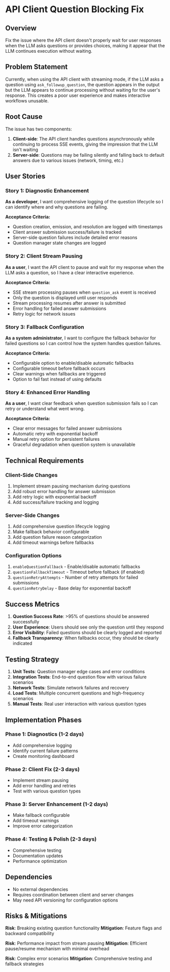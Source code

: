 # API Client Question Blocking Fix

## Overview

Fix the issue where the API client doesn't properly wait for user responses when the LLM asks questions or provides choices, making it appear that the LLM continues execution without waiting.

## Problem Statement

Currently, when using the API client with streaming mode, if the LLM asks a question using `ask_followup_question`, the question appears in the output but the LLM appears to continue processing without waiting for the user's response. This creates a poor user experience and makes interactive workflows unusable.

## Root Cause

The issue has two components:

1. **Client-side**: The API client handles questions asynchronously while continuing to process SSE events, giving the impression that the LLM isn't waiting
2. **Server-side**: Questions may be failing silently and falling back to default answers due to various issues (network, timing, etc.)

## User Stories

### Story 1: Diagnostic Enhancement

**As a developer**, I want comprehensive logging of the question lifecycle so I can identify where and why questions are failing.

**Acceptance Criteria:**

- Question creation, emission, and resolution are logged with timestamps
- Client answer submission success/failure is tracked
- Server-side question failures include detailed error reasons
- Question manager state changes are logged

### Story 2: Client Stream Pausing

**As a user**, I want the API client to pause and wait for my response when the LLM asks a question, so I have a clear interactive experience.

**Acceptance Criteria:**

- SSE stream processing pauses when `question_ask` event is received
- Only the question is displayed until user responds
- Stream processing resumes after answer is submitted
- Error handling for failed answer submissions
- Retry logic for network issues

### Story 3: Fallback Configuration

**As a system administrator**, I want to configure the fallback behavior for failed questions so I can control how the system handles question failures.

**Acceptance Criteria:**

- Configurable option to enable/disable automatic fallbacks
- Configurable timeout before fallback occurs
- Clear warnings when fallbacks are triggered
- Option to fail fast instead of using defaults

### Story 4: Enhanced Error Handling

**As a user**, I want clear feedback when question submission fails so I can retry or understand what went wrong.

**Acceptance Criteria:**

- Clear error messages for failed answer submissions
- Automatic retry with exponential backoff
- Manual retry option for persistent failures
- Graceful degradation when question system is unavailable

## Technical Requirements

### Client-Side Changes

1. Implement stream pausing mechanism during questions
2. Add robust error handling for answer submission
3. Add retry logic with exponential backoff
4. Add success/failure tracking and logging

### Server-Side Changes

1. Add comprehensive question lifecycle logging
2. Make fallback behavior configurable
3. Add question failure reason categorization
4. Add timeout warnings before fallbacks

### Configuration Options

1. `enableQuestionFallback` - Enable/disable automatic fallbacks
2. `questionFallbackTimeout` - Timeout before fallback (if enabled)
3. `questionRetryAttempts` - Number of retry attempts for failed submissions
4. `questionRetryDelay` - Base delay for exponential backoff

## Success Metrics

1. **Question Success Rate**: >95% of questions should be answered successfully
2. **User Experience**: Users should see only the question until they respond
3. **Error Visibility**: Failed questions should be clearly logged and reported
4. **Fallback Transparency**: When fallbacks occur, they should be clearly indicated

## Testing Strategy

1. **Unit Tests**: Question manager edge cases and error conditions
2. **Integration Tests**: End-to-end question flow with various failure scenarios
3. **Network Tests**: Simulate network failures and recovery
4. **Load Tests**: Multiple concurrent questions and high-frequency scenarios
5. **Manual Tests**: Real user interaction with various question types

## Implementation Phases

### Phase 1: Diagnostics (1-2 days)

- Add comprehensive logging
- Identify current failure patterns
- Create monitoring dashboard

### Phase 2: Client Fix (2-3 days)

- Implement stream pausing
- Add error handling and retries
- Test with various question types

### Phase 3: Server Enhancement (1-2 days)

- Make fallback configurable
- Add timeout warnings
- Improve error categorization

### Phase 4: Testing & Polish (2-3 days)

- Comprehensive testing
- Documentation updates
- Performance optimization

## Dependencies

- No external dependencies
- Requires coordination between client and server changes
- May need API versioning for configuration options

## Risks & Mitigations

**Risk**: Breaking existing question functionality
**Mitigation**: Feature flags and backward compatibility

**Risk**: Performance impact from stream pausing
**Mitigation**: Efficient pause/resume mechanism with minimal overhead

**Risk**: Complex error scenarios
**Mitigation**: Comprehensive testing and fallback strategies
